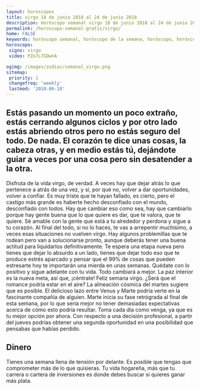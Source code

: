 ```yaml
---
layout: horoscopos
title: virgo 18 de junio 2018 al 24 de junio 2018 
description: Horóscopo semanal virgo 18 de junio 2018 al 24 de junio 2018. Estás pasando un momento un poco extraño, estás cerrando algunos ciclos y por otro lado estás abriendo otros pero no estás seguro del todo. De nada. El corazón te dice unas cosas, la cabeza otras, y en medio estás tú, dejándote guiar a veces por una cosa pero sin desatender a la otra. 
permalink: /horoscopo-semanal-gratis/virgo/
home: FALSE
keywords: horóscopo semanal, horóscopo de la semana, horóscopo, horóscopo gratis,horóscopos, horóscopo esperanza gracia, horoscopos virgo la semana, horóscopos gratis, Tarot, Astrologia, Zodíaco, virgo, horoscopo gratis, semanal
horoscopo:
 signo: virgo
 video: PZo7L7GDwnA

ogimg: /images/zodiac/semanal_virgo.png
sitemap:
 priority: 1
 changefreq: 'weekly'
 lastmod: '2018-06-18'
---
```




## Estás pasando un momento un poco extraño, estás cerrando algunos ciclos y por otro lado estás abriendo otros pero no estás seguro del todo. De nada. El corazón te dice unas cosas, la cabeza otras, y en medio estás tú, dejándote guiar a veces por una cosa pero sin desatender a la otra. 

Disfruta de la vida virgo, de verdad. A veces hay que dejar atrás lo que pertenece a atrás de una vez, y sí, por qué no, volver a dar oportunidades, volver a confiar. Es muy triste que te hayan fallado, es cierto, pero el castigo más grande es haberte hecho desconfiado con el mundo, desconfiado con todos. Hay que cambiar eso como sea, hay que cambiarlo porque hay gente buena que lo que quiere es dar, que te valora, que te quiere. Sé amable con la gente que está a tu alrededor y perdona y sigue a tu corazón. Al final del todo, si no lo haces, te vas a arrepentir muchísimo, a veces esas situaciones no vuelven virgo. Hay algunos problemillas que te rodean pero van a solucionarse pronto, aunque deberás tener una buena actitud para liquidarlos definitivamente. Te espera una etapa nueva pero tienes que dejar lo absurdo a un lado, tienes que dejar todo eso que te produce estrés aparcado y pensar que el 99% de cosas que pueden estresarte hoy te importarán una mierda en unas semanas. Quédate con lo positivo y sigue adelante con tu vida. Todo cambiará a mejor. La paz interior es la nueva meta, así que, ¡céntrate! Feliz semana virgo.
¿Será que el romance podría estar en el aire? La alineación cósmica del martes sugiere que es posible. El delicioso lazo entre Venus y Marte podría verte en la fascinante compañía de alguien. Marte inicia su fase retrógrada al final de esta semana, por lo que sería mejor no tener demasiadas expectativas acerca de cómo esto podría resultar. Toma cada día como venga, ya que es tu mejor opción por ahora. Con respecto a una decisión profesional, a partir del jueves podrías obtener una segunda oportunidad en una posibilidad que pensabas que habías perdido.

## Dinero

Tienes una semana llena de tensión por delante. Es posible que tengas que comprometer más de lo que quisieras. Tu vida hogareña, más que tu carrera o cartera de inversiones es donde debes buscar si quieres ganar más plata.